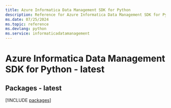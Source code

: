 ```yaml
---
title: Azure Informatica Data Management SDK for Python
description: Reference for Azure Informatica Data Management SDK for Python
ms.date: 07/25/2024
ms.topic: reference
ms.devlang: python
ms.service: informaticadatamanagement
---
```

# Azure Informatica Data Management SDK for Python - latest
## Packages - latest
[!INCLUDE [packages](informatica-data-management-index.md)]
